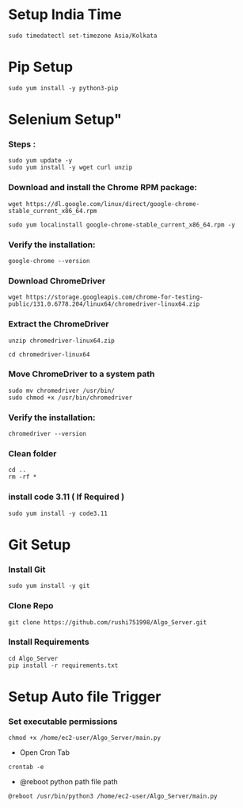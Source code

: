 # Setup India Time
```code
sudo timedatectl set-timezone Asia/Kolkata
```



# Pip Setup
```code
sudo yum install -y python3-pip
```


# Selenium  Setup"

### Steps :

```code
sudo yum update -y
sudo yum install -y wget curl unzip
```

### Download and install the Chrome RPM package:
```code
wget https://dl.google.com/linux/direct/google-chrome-stable_current_x86_64.rpm

sudo yum localinstall google-chrome-stable_current_x86_64.rpm -y
```

### Verify the installation:
```code
google-chrome --version
```

### Download ChromeDriver

```code
wget https://storage.googleapis.com/chrome-for-testing-public/131.0.6778.204/linux64/chromedriver-linux64.zip
```


### Extract the ChromeDriver
```code
unzip chromedriver-linux64.zip

cd chromedriver-linux64
```

### Move ChromeDriver to a system path
```code
sudo mv chromedriver /usr/bin/
sudo chmod +x /usr/bin/chromedriver
```
### Verify the installation:
```code
chromedriver --version
```

### Clean folder
```code
cd ..
rm -rf *
```


### install code  3.11 ( If Required )
```code
sudo yum install -y code3.11
```
# Git Setup
### Install Git
```code
sudo yum install -y git
```

### Clone Repo

```code
git clone https://github.com/rushi751998/Algo_Server.git
```

### Install Requirements
```code
cd Algo_Server
pip install -r requirements.txt
```

# Setup Auto file Trigger


### Set executable permissions
```code
chmod +x /home/ec2-user/Algo_Server/main.py
```

- Open Cron Tab

```
crontab -e
```

- @reboot python path file path

```
@reboot /usr/bin/python3 /home/ec2-user/Algo_Server/main.py
```

